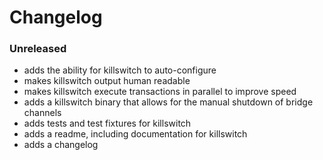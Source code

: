 # Changelog

### Unreleased

- adds the ability for killswitch to auto-configure
- makes killswitch output human readable
- makes killswitch execute transactions in parallel to improve speed
- adds a killswitch binary that allows for the manual shutdown of bridge channels 
- adds tests and test fixtures for killswitch 
- adds a readme, including documentation for killswitch
- adds a changelog
